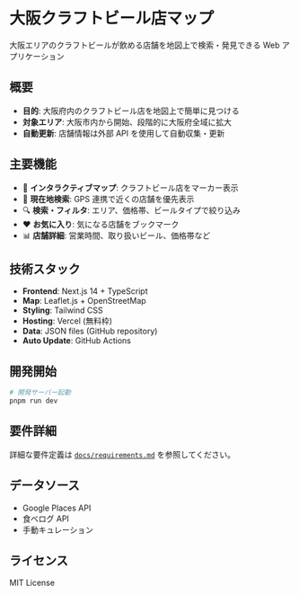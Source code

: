 # 大阪クラフトビール店マップ

大阪エリアのクラフトビールが飲める店舗を地図上で検索・発見できる Web アプリケーション

## 概要

- **目的**: 大阪府内のクラフトビール店を地図上で簡単に見つける
- **対象エリア**: 大阪市内から開始、段階的に大阪府全域に拡大
- **自動更新**: 店舗情報は外部 API を使用して自動収集・更新

## 主要機能

- 📍 **インタラクティブマップ**: クラフトビール店をマーカー表示
- 📱 **現在地検索**: GPS 連携で近くの店舗を優先表示
- 🔍 **検索・フィルタ**: エリア、価格帯、ビールタイプで絞り込み
- ❤️ **お気に入り**: 気になる店舗をブックマーク
- 📊 **店舗詳細**: 営業時間、取り扱いビール、価格帯など

## 技術スタック

- **Frontend**: Next.js 14 + TypeScript
- **Map**: Leaflet.js + OpenStreetMap
- **Styling**: Tailwind CSS
- **Hosting**: Vercel (無料枠)
- **Data**: JSON files (GitHub repository)
- **Auto Update**: GitHub Actions

## 開発開始

```bash
# 開発サーバー起動
pnpm run dev
```

## 要件詳細

詳細な要件定義は [`docs/requirements.md`](./docs/requirements.md) を参照してください。

## データソース

- Google Places API
- 食べログ API
- 手動キュレーション

## ライセンス

MIT License
